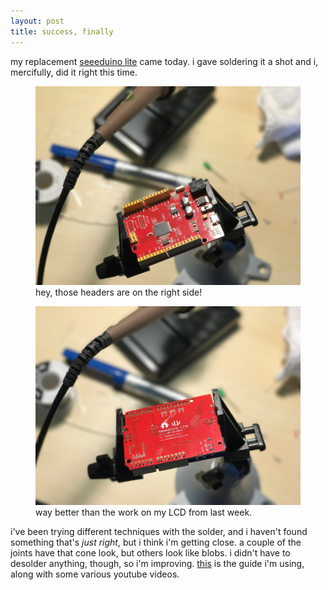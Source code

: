 ```yaml
---
layout: post
title: success, finally
---
```

my replacement [seeeduino lite](https://www.adafruit.com/product/3228) came today. i gave soldering it a shot and i, mercifully, did it right this time. 

<figure>
    <img src="/assets/img/2017-07-17/seeeduinoup.JPG">
    <figcaption>hey, those headers are on the right side!</figcaption>
</figure>
<figure>
    <img src="/assets/img/2017-07-17/seeeduinodown.JPG">
    <figcaption>way better than the work on my LCD from last week.</figcaption>
</figure>

i've been trying different techniques with the solder, and i haven't found something that's _just right_, but i think i'm getting close. a couple of the joints have that cone look, but others look like blobs. i didn't have to desolder anything, though, so i'm improving. [this](https://learn.adafruit.com/adafruit-guide-excellent-soldering/making-a-good-solder-joint) is the guide i'm using, along with some various youtube videos. 